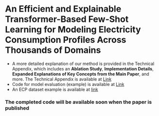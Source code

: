 # An Efficient and Explainable Transformer-Based Few-Shot Learning for Modeling Electricity Consumption Profiles Across Thousands of Domains

- A more detailed explanation of our method is provided in the Technical Appendix, which includes an **Ablation Study**, **Implementation Details**, **Expanded Explanations of Key Concepts from the Main Paper**, and more. The Technical Appendix is available at [Link](https://github.com/Anonymouspersonx/EM_trans_Anonymous/blob/main/Technical_Appendix.pdf)
- Code for model evaluation (example) is available at [Link](https://github.com/Anonymouspersonx/EM_trans_Anonymous/blob/main/eva_demo.ipynb)
- An ECP dataset example is available at [link](https://github.com/Anonymouspersonx/EM_trans_Anonymous/blob/main/data_example.csv)


### The completed code will be available soon when the paper is published

